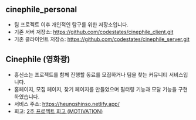## cinephile_personal

- 팀 프로젝트 이후 개인적인 탐구를 위한 저장소입니다.
- 기존 서버 저장소: https://github.com/codestates/cinephile_client.git
- 기존 클라이언트 저장소: https://github.com/codestates/cinephile_server.git

## Cinephile (영화광)

- 흥신소는 프로젝트를 함께 진행할 동료를 모집하거나 팀을 찾는 커뮤니티 서비스입니다.
- 홈페이지, 모집 페이지, 찾기 페이지를 만들었으며 필터링 기능과 모달 기능을 구현하였습니다.
- 서비스 주소: https://heungshinso.netlify.app/
- 회고: [2주 프로젝트 회고 (MOTIVATION)](https://smss.netlify.app/2020-11-22-MOTIVATION/)
